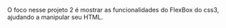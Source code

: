 O foco nesse projeto 2 é mostrar as funcionalidades do FlexBox do css3, ajudando a manipular seu HTML.